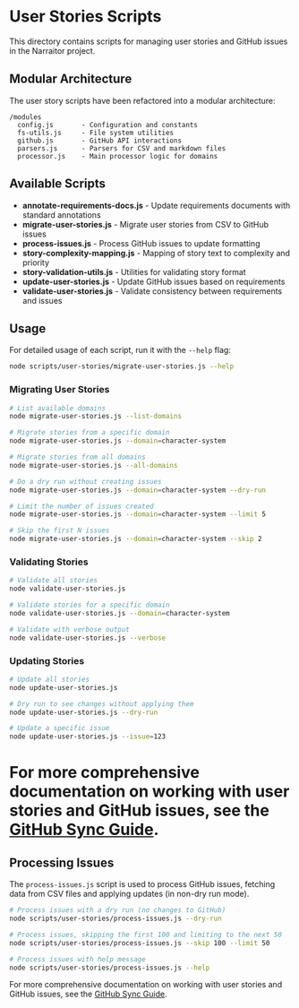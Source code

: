 # User Stories Scripts

This directory contains scripts for managing user stories and GitHub issues in the Narraitor project.

## Modular Architecture

The user story scripts have been refactored into a modular architecture:

```
/modules
  config.js       - Configuration and constants
  fs-utils.js     - File system utilities
  github.js       - GitHub API interactions
  parsers.js      - Parsers for CSV and markdown files
  processor.js    - Main processor logic for domains
```

## Available Scripts

- **annotate-requirements-docs.js** - Update requirements documents with standard annotations
- **migrate-user-stories.js** - Migrate user stories from CSV to GitHub issues
- **process-issues.js** - Process GitHub issues to update formatting
- **story-complexity-mapping.js** - Mapping of story text to complexity and priority
- **story-validation-utils.js** - Utilities for validating story format
- **update-user-stories.js** - Update GitHub issues based on requirements
- **validate-user-stories.js** - Validate consistency between requirements and issues

## Usage

For detailed usage of each script, run it with the `--help` flag:

```bash
node scripts/user-stories/migrate-user-stories.js --help
```

### Migrating User Stories

```bash
# List available domains
node migrate-user-stories.js --list-domains

# Migrate stories from a specific domain
node migrate-user-stories.js --domain=character-system

# Migrate stories from all domains
node migrate-user-stories.js --all-domains

# Do a dry run without creating issues
node migrate-user-stories.js --domain=character-system --dry-run

# Limit the number of issues created
node migrate-user-stories.js --domain=character-system --limit 5

# Skip the first N issues
node migrate-user-stories.js --domain=character-system --skip 2
```

### Validating Stories

```bash
# Validate all stories
node validate-user-stories.js

# Validate stories for a specific domain
node validate-user-stories.js --domain=character-system

# Validate with verbose output
node validate-user-stories.js --verbose
```

### Updating Stories

```bash
# Update all stories
node update-user-stories.js

# Dry run to see changes without applying them
node update-user-stories.js --dry-run

# Update a specific issue
node update-user-stories.js --issue=123
```

For more comprehensive documentation on working with user stories and GitHub issues, see the [GitHub Sync Guide](/docs/requirements/github-sync-guide.md).
========

## Processing Issues

The `process-issues.js` script is used to process GitHub issues, fetching data from CSV files and applying updates (in non-dry run mode).

```bash
# Process issues with a dry run (no changes to GitHub)
node scripts/user-stories/process-issues.js --dry-run

# Process issues, skipping the first 100 and limiting to the next 50
node scripts/user-stories/process-issues.js --skip 100 --limit 50

# Process issues with help message
node scripts/user-stories/process-issues.js --help
```

For more comprehensive documentation on working with user stories and GitHub issues, see the [GitHub Sync Guide](/docs/requirements/github-sync-guide.md).
